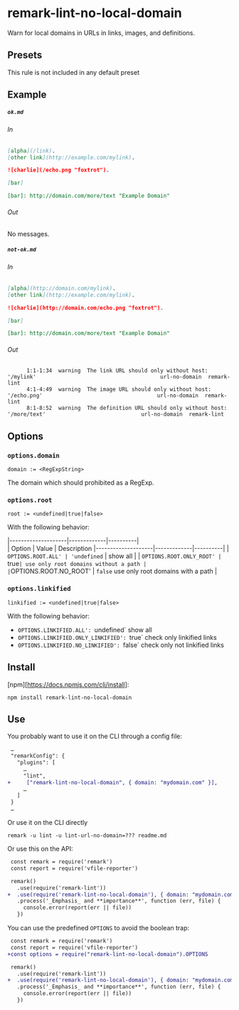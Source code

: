 # remark-lint-no-local-domain

Warn for local domains in URLs in links, images, and definitions.

## Presets

This rule is not included in any default preset

## Example

##### `ok.md`

###### In

```markdown
[alpha](/link).
[other link](http://example.com/mylink).

![charlie](/echo.png "foxtrot").

[bar]

[bar]: http://domain.com/more/text "Example Domain"
```

###### Out

No messages.

##### `not-ok.md`

###### In

```markdown
[alpha](http://domain.com/mylink).
[other link](http://example.com/mylink).

![charlie](http://domain.com/echo.png "foxtrot").

[bar]

[bar]: http://domain.com/more/text "Example Domain"
```

###### Out

```text
      1:1-1:34  warning  The link URL should only without host: '/mylink'                                       url-no-domain  remark-lint
      4:1-4:49  warning  The image URL should only without host: '/echo.png'                                    url-no-domain  remark-lint
      8:1-8:52  warning  The definition URL should only without host: '/more/text'                              url-no-domain  remark-lint
```

## Options

### `options.domain`

`domain := <RegExpString>`

The domain which should prohibited as a RegExp.

### `options.root`

`root := <undefined|true|false>`

With the following behavior:

|--------------------|-------------|----------|      
| Option | Value | Description
|--------------------|-------------|----------|
| `OPTIONS.ROOT.ALL' | 'undefined` | show all |
| `OPTIONS.ROOT.ONLY_ROOT' | `true` | use only root domains without a path |
| `OPTIONS.ROOT.NO_ROOT' | `false` use only root domains with a path |

### `options.linkified`

`linkified := <undefined|true|false>`

With the following behavior:
      
- `OPTIONS.LINKIFIED.ALL': `undefined` show all
- `OPTIONS.LINKIFIED.ONLY_LINKIFIED': `true` check only linkified links
- `OPTIONS.LINKIFIED.NO_LINKIFIED': `false` check only not linkified links

## Install

[npm][https://docs.npmjs.com/cli/install]:

```shell
npm install remark-lint-no-local-domain
```

## Use

You probably want to use it on the CLI through a config file:

```diff
 …
 "remarkConfig": {
   "plugins": [
     …
     "lint",
+     ["remark-lint-no-local-domain", { domain: "mydomain.com" }],
     …
   ]
 }
 …
```

Or use it on the CLI directly

```shell
remark -u lint -u lint-url-no-domain=??? readme.md
```

Or use this on the API:

```diff
 const remark = require('remark')
 const report = require('vfile-reporter')

 remark()
   .use(require('remark-lint'))
+  .use(require('remark-lint-no-local-domain'), { domain: "mydomain.com" })
   .process('_Emphasis_ and **importance**', function (err, file) {
     console.error(report(err || file))
   })
```

You can use the predefined `OPTIONS` to avoid the boolean trap:
```diff
 const remark = require('remark')
 const report = require('vfile-reporter')
+const options = require("remark-lint-no-local-domain").OPTIONS

 remark()
   .use(require('remark-lint'))
+  .use(require('remark-lint-no-local-domain'), { domain: "mydomain.com", root: options.ROOT.NO_ROOT, linkified: options.LINKIFIED.ALL })
   .process('_Emphasis_ and **importance**', function (err, file) {
     console.error(report(err || file))
   })
```

